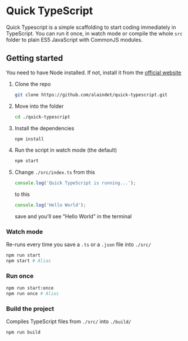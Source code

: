 # Quick TypeScript
Quick Typescript is a simple scaffolding to start coding immediately in TypeScript. You can run it once, in watch mode or compile the whole `src` folder to plain ES5 JavaScript with CommonJS modules.

## Getting started

You need to have Node installed. If not, install it from the [official website](https://nodejs.org/it/download/)

1. Clone the repo
   ```bash
   git clone https://github.com/alaindet/quick-typescript.git
   ```

2. Move into the folder
   ```bash
   cd ./quick-typescript
   ```

3. Install the dependencies
   ```bash
   npm install
   ```

4. Run the script in watch mode (the default)
   ```bash
   npm start
   ```

5. Change `./src/index.ts` from this
   ```ts
   console.log('Quick TypeScript is running...');
   ```
   to this
   ```ts
   console.log('Hello World');
   ```
   save and you'll see "Hello World" in the terminal


### Watch mode

Re-runs every time you save a `.ts` or a `.json` file into `./src/`

```bash
npm run start
npm start # Alias
```


### Run once

```bash
npm run start:once
npm run once # Alias
```


### Build the project

Compiles TypeScript files from `./src/` into `./build/`

```bash
npm run build
```
